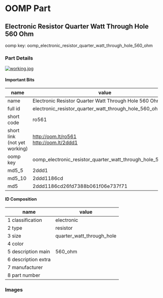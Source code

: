 # OOMP Part  
## Electronic Resistor Quarter Watt Through Hole 560 Ohm  
  
oomp key: oomp_electronic_resistor_quarter_watt_through_hole_560_ohm  
  
### Part Details  
  
[![working.jpg](working_600.jpg)](working.jpg)  
  
#### Important Bits  
| name | value | 
| --- | --- | 
| name | Electronic Resistor Quarter Watt Through Hole 560 Ohm | 
| full id | electronic_resistor_quarter_watt_through_hole_560_ohm | 
| short code | ro561 | 
| short link<br>(not yet working) | http://oom.lt/ro561<br>http://oom.lt/2ddd1 | 
| oomp key | oomp_electronic_resistor_quarter_watt_through_hole_560_ohm | 
| md5_5 | 2ddd1 | 
| md5_10 | 2ddd1186cd | 
| md5 | 2ddd1186cd26fd7388b061f06e737f71 | 
#### ID Composition  
| name | value | 
| --- | --- | 
| 1 classification | electronic | 
| 2 type | resistor | 
| 3 size | quarter_watt_through_hole | 
| 4 color |  | 
| 5 description main | 560_ohm | 
| 6 description extra |  | 
| 7 manufacturer |  | 
| 8 part number |  | 
### Images  
